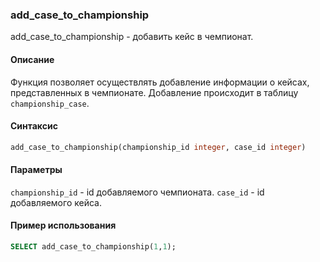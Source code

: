 ### add_case_to_championship

add_case_to_championship - добавить кейс в чемпионат.

#### Описание
Функция позволяет осуществлять добавление информации о кейсах, представленных в чемпионате.
Добавление происходит в таблицу `championship_case`.
#### Синтаксис

```SQL 
add_case_to_championship(championship_id integer, case_id integer)
```

#### Параметры
`championship_id` - id добавляемого чемпионата.
`case_id` - id добавляемого кейса.

#### Пример использования

```SQL
SELECT add_case_to_championship(1,1);
```